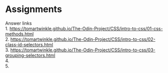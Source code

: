 # Assignments
Answer links <br>
        1. https://tomartwinkle.github.io/The-Odin-Project/CSS/intro-to-css/01-css-methods.html <br>
        2. https://tomartwinkle.github.io/The-Odin-Project/CSS/intro-to-css/02-class-id-selectors.html <br>
        3. https://tomartwinkle.github.io/The-Odin-Project/CSS/intro-to-css/03-grouping-selectors.html<br>
        4.<br>
        5.<br>
